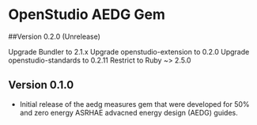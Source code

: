 # OpenStudio AEDG Gem

##Version 0.2.0 (Unrelease)

Upgrade Bundler to 2.1.x
Upgrade openstudio-extension to 0.2.0
Upgrade openstudio-standards to 0.2.11
Restrict to Ruby ~> 2.5.0

## Version 0.1.0

* Initial release of the aedg measures gem that were developed for 50% and zero energy ASRHAE advacned energy design (AEDG) guides.
